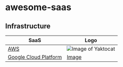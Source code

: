 # awesome-saas


## Infrastructure 

| SaaS          | Logo   |
| ------------- | ------------- |
| [AWS](https://aws.amazon.com/)  | ![Image of Yaktocat](https://a0.awsstatic.com/libra-css/images/logos/aws_logo_smile_1200x630.png)  |
| [Google Cloud Platform](https://cloud.google.com/)  | [Image](https://miro.medium.com/max/1000/1*CMz4r3-pEFp3Po6oHv-JxQ.png)  |